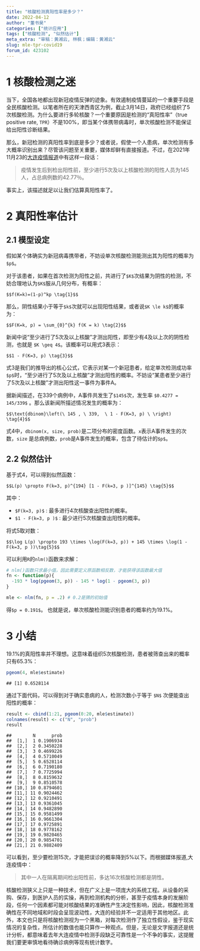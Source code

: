 ```yaml
---
title: "核酸检测真阳性率是多少？"
date: 2022-04-12
author: "董书昊"
categories: ["统计应用"]
tags: ["核酸检测", "似然估计"]
meta_extra: "审稿：黄湘云, 林枫；编辑：黄湘云"
slug: mle-tpr-covid19
forum_id: 423102
---
```




# 1 核酸检测之迷

当下，全国各地都出现新冠疫情反弹的迹象。有效遏制疫情蔓延的一个重要手段是全民核酸检测。以笔者所在的天津西青区为例，截止3月14日，政府已经组织了5次核酸检测。为什么要进行多轮核酸？一个重要原因是检测的“真阳性率”（true positive rate, `TPR`）不是100%，即当某个体携带病毒时，单次核酸检测不能保证给出阳性诊断结果。

那么，新冠检测的真阳性率到底是多少？或者说，假使一个人患病，单次检测有多大概率识别出来？尽管该问题至关重要，媒体却鲜有直接报道。不过，在2021年11月23的[大连疫情报道](https://news.mydrivers.com/1/798/798127.htm)中有这样一段话：

> 疫情发生后到检出阳性前，至少进行5次及以上核酸检测的阳性人员为145人，占总病例数的42.77％。

事实上，该描述就足以让我们估算真阳性率了。

# 2 真阳性率估计

## 2.1 模型设定

假如某个体确实为新冠病毒携带者，不妨设单次核酸检测能测出其为阳性的概率为`$p$`。

对于该患者，如果在首次检测为阳性之前，共进行了`$K$`次结果为阴性的检测，不妨合理地认为`$K$`服从几何分布，有概率：

`$$f(K=k)=(1-p)^kp \tag{1}$$`

那么，阴性结果小于等于`$k$`次就可以出现阳性结果，或者说`$K \le k$`的概率为：

`$$F(K=k, p) = \sum_{0}^{k} f(K = k) \tag{2}$$`

新闻中说“至少进行了5次及以上核酸”才测出阳性，即至少有4及以上次的阴性检测，也就是 `$K \geq 4$`。该概率可以用式3表示：

`$$1 - F(K=3, p) \tag{3}$$`

式3是我们的推导出的核心公式，它表示对某一个新冠患者，给定单次检测成功率`$p$`时，“至少进行了5次及以上核酸”才测出阳性的概率。不妨设“某患者至少进行了5次及以上核酸”才测出阳性这一事件为事件A。

据新闻描述，在339个病例中，A事件共发生了`$145$`次，发生率 `$0.4277 = 145/339$` 。那么该新闻所描述情况发生的概率为：

`$$\text{dbinom}\left(\ 145 , \ 339,  \ 1 - F(K=3, p) \ \right) \tag{4}$$`

式4中，`dbinom(x, size, prob)`是二项分布的密度函数。`x`表示A事件发生的次数，`size` 是总病例数，`prob`是A事件发生的概率，包含了待估计的`$p$`。

## 2.2 似然估计

基于式4，可以得到似然函数：

`$$L(p) \propto F(k=3, p)^{194} [1 - F(k=3, p )]^{145} \tag{5}$$`

其中：

- `$F(k=3, p)$` : 最多进行4次核酸查出阳性的概率。
- `$1 - F(k=3, p )$` : 最少进行5次核酸查出阳性的概率。

将式5取对数：

`$$\log L(p) \propto 193 \times \log(F(k=3, p)) + 145 \times \log(1 - F(k=3, p ))\tag{5}$$`

可以利用`R`的`nlm()`函数来求解：


```r
# nlm()函数只求最小值，因此需要定义原函数相反数，才能获得该函数最大值
fn <- function(p){
  -193 * log(pgeom(3, p)) - 145 * log(1 - pgeom(3, p))
}

mle <- nlm(fn, p = .2) # 0.2是猜的初始值
```

得`$p = 0.191$`。 也就是说，单次核酸检测能识别患者的概率约为19.1%。

# 3 小结

19.1%的真阳性率并不理想。这意味着组织5次核酸检测，患者被筛查出来的概率只有65.3%：


```r
pgeom(4, mle$estimate)
```

```
## [1] 0.6528114
```

通过下面代码，可以得到对于确实患病的人，检测次数小于等于 `$N$` 次便能查出阳性的概率：


```r
result <- cbind(1:21, pgeom(0:20, mle$estimate)) 
colnames(result) <- c("N", "prob")
result
```

```
##        N      prob
##  [1,]  1 0.1906934
##  [2,]  2 0.3450228
##  [3,]  3 0.4699226
##  [4,]  4 0.5710049
##  [5,]  5 0.6528114
##  [6,]  6 0.7190180
##  [7,]  7 0.7725994
##  [8,]  8 0.8159632
##  [9,]  9 0.8510578
## [10,] 10 0.8794601
## [11,] 11 0.9024462
## [12,] 12 0.9210491
## [13,] 13 0.9361045
## [14,] 14 0.9482890
## [15,] 15 0.9581499
## [16,] 16 0.9661304
## [17,] 17 0.9725891
## [18,] 18 0.9778162
## [19,] 19 0.9820465
## [20,] 20 0.9854701
## [21,] 21 0.9882409
```

可以看到，至少要检测15次，才能把误诊的概率降到5%以下。而根据媒体报道,大连疫情中：

> 其中一人在隔离期间检出阳性前，多达16次核酸检测都是阴性。

核酸检测狭义上只是一种技术，但在广义上是一项庞大的系统工程。从设备的采购、保存，到医护人员的实操，再到检测机构的分析，甚至于疫情本身的发展阶段，任何一个因素都可能对核酸结果的准确性产生决定性影响，因此，核酸检测准确性在不同地域和时段会呈现波动性，大连的经验并不一定适用于其他地区。此外，本文也只是将核酸检测视为一个黑箱，对每次检测作了独立性假设，鉴于现实情况的复杂性，所估计的数值也能只算作一种观点。但是，无论是文字报道还是统计分析，都意味着去年大连疫情中检测手段缺乏可靠性是一个不争的事实，这提醒我们要更审慎地看待确诊病例等现有统计数字。
